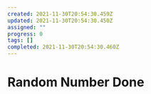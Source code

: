 ```yaml
---
created: 2021-11-30T20:54:30.459Z
updated: 2021-11-30T20:54:30.450Z
assigned: ""
progress: 0
tags: []
completed: 2021-11-30T20:54:30.460Z
---
```


# Random Number Done
